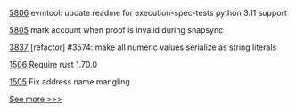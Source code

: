 
[5806](https://github.com/hyperledger/besu/pull/5806) evmtool: update readme for execution-spec-tests python 3.11 support

[5805](https://github.com/hyperledger/besu/pull/5805) mark account when proof is invalid during snapsync

[3837](https://github.com/hyperledger/iroha/pull/3837) [refactor] #3574: make all numeric values serialize as string literals

[1506](https://github.com/hyperledger/solang/pull/1506) Require rust 1.70.0

[1505](https://github.com/hyperledger/solang/pull/1505) Fix address name mangling


[See more >>>](https://start-here.hyperledger.org/pull-requests)

